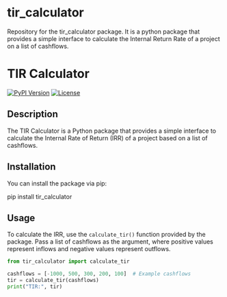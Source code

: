 # tir_calculator
Repository for the tir_calculator package. It is a python package that provides a simple interface to calculate the Internal Return Rate of a project  on a list of cashflows.

# TIR Calculator

[![PyPI Version](https://img.shields.io/pypi/v/tir_calculator.svg)](https://pypi.org/project/tir_calculator/)
[![License](https://img.shields.io/badge/license-MIT-blue.svg)](https://github.com/your-username/tir_calculator/blob/main/LICENSE)

## Description

The TIR Calculator is a Python package that provides a simple interface to calculate the Internal Rate of Return (IRR) of a project based on a list of cashflows.

## Installation

You can install the package via pip:

pip install tir_calculator

## Usage

To calculate the IRR, use the `calculate_tir()` function provided by the package. Pass a list of cashflows as the argument, where positive values represent inflows and negative values represent outflows.

```python
from tir_calculator import calculate_tir

cashflows = [-1000, 500, 300, 200, 100]  # Example cashflows
tir = calculate_tir(cashflows)
print("TIR:", tir)

